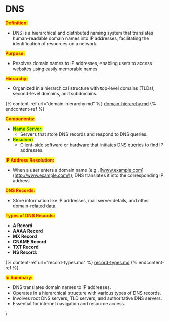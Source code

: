# DNS

<mark style="color:red;">**Definition:**</mark>

* DNS is a hierarchical and distributed naming system that translates human-readable domain names into IP addresses, facilitating the identification of resources on a network.

<mark style="color:red;">**Purpose:**</mark>

* Resolves domain names to IP addresses, enabling users to access websites using easily memorable names.

<mark style="color:red;">**Hierarchy:**</mark>

* Organized in a hierarchical structure with top-level domains (TLDs), second-level domains, and subdomains.

{% content-ref url="domain-hierarchy.md" %}
[domain-hierarchy.md](domain-hierarchy.md)
{% endcontent-ref %}

<mark style="color:red;">**Components:**</mark>

* <mark style="color:green;">**Name Server:**</mark>
  * Servers that store DNS records and respond to DNS queries.
* <mark style="color:green;">**Resolver:**</mark>
  * Client-side software or hardware that initiates DNS queries to find IP addresses.

<mark style="color:red;">**IP Address Resolution:**</mark>

* When a user enters a domain name (e.g., [www.example.com](http://www.example.com/)), DNS translates it into the corresponding IP address.

<mark style="color:red;">**DNS Records:**</mark>

* Store information like IP addresses, mail server details, and other domain-related data.

<mark style="color:red;">**Types of DNS Records:**</mark>

* **A Record**
* **AAAA Record**
* **MX Record**
* **CNAME Record**
* **TXT Record**
* **NS Record:**

{% content-ref url="record-types.md" %}
[record-types.md](record-types.md)
{% endcontent-ref %}

<mark style="color:red;">**In Summary:**</mark>

* DNS translates domain names to IP addresses.
* Operates in a hierarchical structure with various types of DNS records.
* Involves root DNS servers, TLD servers, and authoritative DNS servers.
* Essential for internet navigation and resource access.

\
